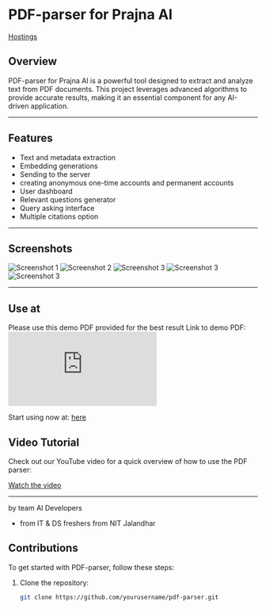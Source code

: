 # PDF-parser for Prajna AI

[Hostings](https://pdf-parser-88393.web.app)

## Overview

PDF-parser for Prajna AI is a powerful tool designed to extract and analyze text from PDF documents. This project leverages advanced algorithms to provide accurate results, making it an essential component for any AI-driven application.

---

## Features
- Text and metadata extraction
- Embedding generations
- Sending to the server
- creating anonymous one-time accounts and permanent accounts
- User dashboard
- Relevant questions generator
- Query asking interface
- Multiple citations option
---
## Screenshots

![Screenshot 1](https://raw.githubusercontent.com/RishiAhuja/PDF-parser/refs/heads/main/assets/1.png)
![Screenshot 2](https://raw.githubusercontent.com/RishiAhuja/PDF-parser/refs/heads/main/assets/2.png)
![Screenshot 3](https://raw.githubusercontent.com/RishiAhuja/PDF-parser/refs/heads/main/assets/3.png)
![Screenshot 3](https://raw.githubusercontent.com/RishiAhuja/PDF-parser/refs/heads/main/assets/4.png)
![Screenshot 3](https://raw.githubusercontent.com/RishiAhuja/PDF-parser/refs/heads/main/assets/5.png)

---

## Use at 
Please use this demo PDF provided for the best result 
Link to demo PDF: ![here](https://raw.githubusercontent.com/RishiAhuja/PDF-parser/refs/heads/main/test.pdf)


Start using now at: [here](https://pdf-parser-88393.web.app)

## Video Tutorial

Check out our YouTube video for a quick overview of how to use the PDF parser:

[Watch the video](https://youtu.be/ydlOXu-8uQg)

---

by team AI Developers
- from IT & DS freshers from NIT Jalandhar


## Contributions

To get started with PDF-parser, follow these steps:

1. Clone the repository:
   ```bash
   git clone https://github.com/yourusername/pdf-parser.git
